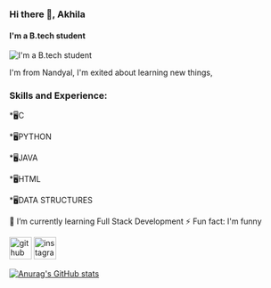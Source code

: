### Hi there 👋, Akhila
#### I'm a B.tech student
![I'm a B.tech student](https://www.funimada.com/assets/images/cards/big/hello-12.gif)


I'm from Nandyal, I'm exited about learning new things,


### Skills and Experience: 
*🖥️C 

*🖥️PYTHON

*🖥️JAVA 

*🖥️HTML 

*🖥️DATA STRUCTURES

🌱 I’m currently learning Full Stack Development 
⚡ Fun fact: I'm funny 


[<img src='https://cdn.jsdelivr.net/npm/simple-icons@3.0.1/icons/github.svg' alt='github' height='40'>](https://github.com/akhilleshwari01)  [<img src='https://cdn.jsdelivr.net/npm/simple-icons@3.0.1/icons/instagram.svg' alt='instagram' height='40'>](https://www.instagram.com/akhilaakhi_08/)  

 [![Anurag's GitHub stats](https://github-readme-stats.vercel.app/api?username=akhilleshwari01)](https://github.com/anuraghazra/github-readme-stats)

 
